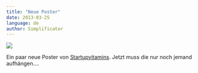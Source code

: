```yaml
---
title: "Neue Poster"
date: 2013-03-25
language: de
author: Simplificator
---
```


![](/images/tumblr_mk85uqxmcd1s5gaabo1_1280.jpg)

Ein paar neue Poster von [Startupvitamins](http://www.startupvitamins.com/). Jetzt muss die nur noch jemand aufhängen….
